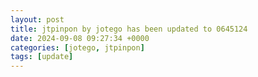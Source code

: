 ```yaml
---
layout: post
title: jtpinpon by jotego has been updated to 0645124
date: 2024-09-08 09:27:34 +0000
categories: [jotego, jtpinpon]
tags: [update]
---
```


